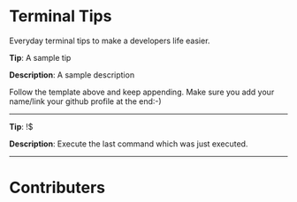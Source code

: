 Terminal Tips
=============
Everyday terminal tips to make a developers life easier.


**Tip**: A sample tip

**Description**: A sample description

Follow the template above and keep appending. Make sure you add your name/link your github profile at the end:-)

---

**Tip**: !$

**Description**: Execute the last command which was just executed.

---









Contributers
============
